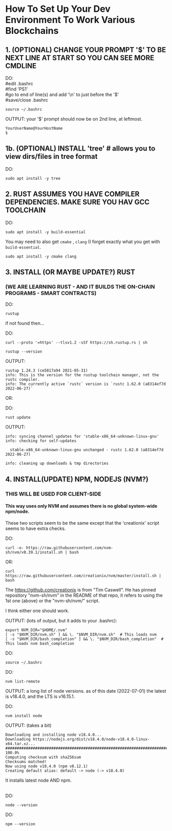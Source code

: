 # How To Set Up Your Dev Environment To Work Various Blockchains

## 1. (OPTIONAL) CHANGE YOUR PROMPT '$' TO BE NEXT LINE AT START SO YOU CAN SEE MORE CMDLINE  
DO:  
#edit .bashrc  
#find 'PS1'  
#go to end of line(s) and add '\n' to just before the '\$'  
#save/close .bashrc  
```
source ~/.bashrc
```

OUTPUT:
your '$' prompt should now be on 2nd line, at leftmost.  
```
YourUserName@YourHostName
$
```



## 1b. (OPTIONAL) INSTALL 'tree' # allows you to view dirs/files in tree format  
DO:
```
sudo apt install -y tree
```


## 2. RUST ASSUMES YOU HAVE COMPILER DEPENDENCIES. MAKE SURE YOU HAV GCC TOOLCHAIN  
DO:  
```
sudo apt install -y build-essential
```

You may need to also get ```cmake``` , ```clang``` (I forget exactly what you get with ```build-essential```.
```
sudo apt install -y cmake clang
```

## 3. INSTALL (OR MAYBE UPDATE?)  RUST  
### (WE ARE LEARNING RUST - AND IT BUILDS THE ON-CHAIN PROGRAMS - SMART CONTRACTS)  
DO:  
```
rustup
```

if not found then...

DO:  
```
curl --proto '=https' --tlsv1.2 -sSf https://sh.rustup.rs | sh
```
```
rustup --version
```

OUTPUT:  
```
rustup 1.24.3 (ce5817a94 2021-05-31)
info: This is the version for the rustup toolchain manager, not the rustc compiler.
info: The currently active `rustc` version is `rustc 1.62.0 (a8314ef7d 2022-06-27)`
```  
  
OR:  
  
DO:  
```
rust update
```

OUTPUT:  
```
info: syncing channel updates for 'stable-x86_64-unknown-linux-gnu'
info: checking for self-updates

  stable-x86_64-unknown-linux-gnu unchanged - rustc 1.62.0 (a8314ef7d 2022-06-27)

info: cleaning up downloads & tmp directories
```

## 4. INSTALL(UPDATE) NPM, NODEJS (NVM?)  
### THIS WILL BE USED FOR CLIENT-SIDE  
#### This way uses only NVM and assumes there is no global system-wide npm/node. 

These two scripts seem to be the same except that the 'creationix' script seems to have extra checks.  

DO:  
```
curl -o- https://raw.githubusercontent.com/nvm-sh/nvm/v0.39.1/install.sh | bash  
```
OR:  
```
curl https://raw.githubusercontent.com/creationix/nvm/master/install.sh | bash  
```

The https://github.com/creationix is from "Tim Caswell". He has pinned repository "nvm-sh/nvm" in the README of that repo, it refers to using the 1st one (above) or the "nvm-sh/nvm/" script.  

I think either one should work.  

OUTPUT: (lots of output, but it adds to your .bashrc):
```
export NVM_DIR="$HOME/.nvm"
[ -s "$NVM_DIR/nvm.sh" ] && \. "$NVM_DIR/nvm.sh"  # This loads nvm
[ -s "$NVM_DIR/bash_completion" ] && \. "$NVM_DIR/bash_completion"  # This loads nvm bash_completion
```

DO:
```
source ~/.bashrc
```

DO:
```
nvm list-remote
```

OUTPUT: a long list of node versions. as of this date (2022-07-01) the latest is v18.4.0, and the LTS is v16.15.1.  


DO:
```
nvm install node
```

OUTPUT: (takes a bit)
```
Downloading and installing node v18.4.0...
Downloading https://nodejs.org/dist/v18.4.0/node-v18.4.0-linux-x64.tar.xz...
########################################################################################################################### 100.0%
Computing checksum with sha256sum
Checksums matched!
Now using node v18.4.0 (npm v8.12.1)
Creating default alias: default -> node (-> v18.4.0)
```
It installs latest node AND npm.  
<br/>

DO:  
```
node --version  
```

DO:  
```
npm --version  
```
<br/>
